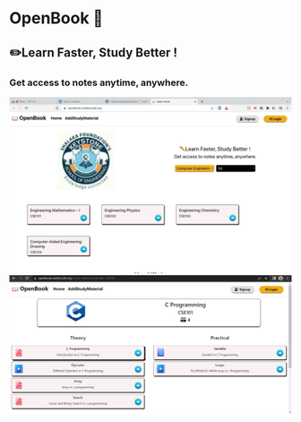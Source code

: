# OpenBook 📖

## ✏️Learn Faster, Study Better !

### Get access to notes anytime, anywhere.

![output-1](output-1.jpeg)
![output-2](output-2.png)
